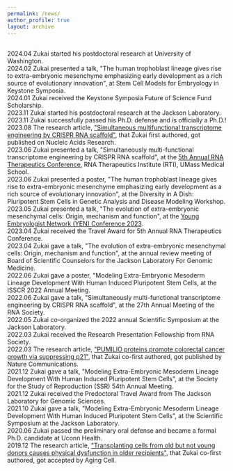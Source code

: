 ```yaml
---
permalink: /news/
author_profile: true
layout: archive
---
```

<br>2024.04 Zukai started his postdoctoral research at University of Washington. 
<br>2024.02 Zukai presented a talk, "The human trophoblast lineage gives rise to extra-embryonic mesenchyme emphasizing early development as a rich source of evolutionary innovation", at Stem Cell Models for Embryology in Keystone Symposia.
<br>2024.01 Zukai received the Keystone Symposia Future of Science Fund Scholarship.
<br>2023.11 Zukai started his postdoctoral research at the Jackson Laboratory. 
<br>2023.11 Zukai successfully passed his Ph.D. defense and is officially a Ph.D.!
<br>2023.08 The research article, ["Simultaneous multifunctional transcriptome engineering by CRISPR RNA scaffold"](https://doi.org/10.1093/nar/gkad547), that Zukai first authored, got published on Nucleic Acids Research.
<br>2023.06 Zukai presented a talk, "Simultaneously multi-functional transcriptome engineering by CRISPR RNA scaffold", at the [5th Annual RNA Therapeutics Conference](https://www.umassmed.edu/rti/rnaworld/meetings-conferences/rnatx-2023/), RNA Therapeutics Institute (RTI), UMass Medical School. 
<br>2023.06 Zukai presented a poster, "The human trophoblast lineage gives rise to extra-embryonic mesenchyme emphasizing early development as a rich source of evolutionary innovation", at the Diversity in A Dish: Pluripotent Stem Cells in Genetic Analysis and Disease Modeling Workshop.
<br>2023.05 Zukai presented a talk, "The evolution of extra-embryonic mesenchymal cells: Origin, mechanism and function", at the [Young Embryologist Network (YEN) Conference 2023](https://www.youngembryologists.org/yen-2023/).
<br>2023.04 Zukai received the Travel Award for 5th Annual RNA Therapeutics Conference.
<br>2023.04 Zukai gave a talk, "The evolution of extra-embryonic mesenchymal cells: Origin, mechanism and function", at the annual review meeting of Board of Scientific Counselors for the Jackson Laboratory For Genomic Medicine.
<br>2022.06 Zukai gave a poster, "Modeling Extra-Embryonic Mesoderm Lineage Development With Human Induced Pluripotent Stem Cells, at the ISSCR 2022 Annual Meeting.
<br>2022.06 Zukai gave a talk, "Simultaneously multi-functional transcriptome engineering by CRISPR RNA scaffold", at the 27th Annual Meeting of the RNA Society.
<br>2022.05 Zukai co-organized the 2022 annual Scientific Symposium at the Jackson Laboratory.
<br>2022.03 Zukai received the Research Presentation Fellowship from RNA Society.
<br>2022.03 The research article, ["PUMILIO proteins promote colorectal cancer growth via suppressing p21"](https://doi.org/10.1038/s41467-022-29309-1), that Zukai co-first authored, got published by Nature Communications.
<br>2021.12 Zukai gave a talk, "Modeling Extra-Embryonic Mesoderm Lineage Development With Human Induced Pluripotent Stem Cells", at the Society for the Study of Reproduction (SSR) 54th Annual Meeting.
<br>2021.12 Zukai received the Predoctoral Travel Award from The Jackson Laboratory for Genomic Sciences.
<br>2021.10 Zukai gave a talk, "Modeling Extra-Embryonic Mesoderm Lineage Development With Human Induced Pluripotent Stem Cells", at the Scientific Symposium at the Jackson Laboratory.
<br>2020.06 Zukai passed the preliminary oral defense and became a formal Ph.D. candidate at Uconn Health.
<br>2019.12 The research article, ["Transplanting cells from old but not young donors causes physical dysfunction in older recipients"](https://doi.org/10.1111/acel.13106), that Zukai co-first authored, got accepted by Aging Cell.
